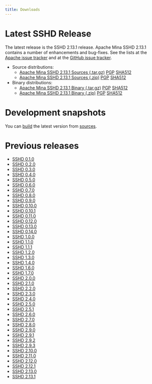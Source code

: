 ```yaml
---
title: Downloads
---
```


# Latest SSHD Release

The latest release is the SSHD 2.13.1 release.
Apache Mina SSHD 2.13.1 contains a number of enhancements and bug-fixes. See the lists at the
[Apache issue tracker](https://issues.apache.org/jira/secure/ReleaseNote.jspa?projectId=12310849&version=12354643)
and at the [GitHub issue tracker](https://github.com/apache/mina-sshd/issues?q=milestone%3A2.13.1).

* Source distributions:
    * [Apache Mina SSHD 2.13.1 Sources (.tar.gz)](https://www.apache.org/dyn/closer.lua/mina/sshd/2.13.1/apache-sshd-2.13.1-src.tar.gz) [PGP](https://www.apache.org/dist/mina/sshd/2.13.1/apache-sshd-2.13.1-src.tar.gz.asc) [SHA512](https://www.apache.org/dist/mina/sshd/2.13.1/apache-sshd-2.13.1-src.tar.gz.sha512)
    * [Apache Mina SSHD 2.13.1 Sources (.zip)](https://www.apache.org/dyn/closer.lua/mina/sshd/2.13.1/apache-sshd-2.13.1-src.zip) [PGP](https://www.apache.org/dist/mina/sshd/2.13.1/apache-sshd-2.13.1-src.zip.asc) [SHA512](https://www.apache.org/dist/mina/sshd/2.13.1/apache-sshd-2.13.1-src.zip.sha512)
* Binary distributions:
    * [Apache Mina SSHD 2.13.1 Binary (.tar.gz)](https://www.apache.org/dyn/closer.lua/mina/sshd/2.13.1/apache-sshd-2.13.1.tar.gz) [PGP](https://www.apache.org/dist/mina/sshd/2.13.1/apache-sshd-2.13.1.tar.gz.asc) [SHA512](https://www.apache.org/dist/mina/sshd/2.13.1/apache-sshd-2.13.1.tar.gz.sha512)
    * [Apache Mina SSHD 2.13.1 Binary (.zip)](https://www.apache.org/dyn/closer.lua/mina/sshd/2.13.1/apache-sshd-2.13.1.zip) [PGP](https://www.apache.org/dist/mina/sshd/2.13.1/apache-sshd-2.13.1.zip.asc) [SHA512](https://www.apache.org/dist/mina/sshd/2.13.1/apache-sshd-2.13.1.zip.sha512)

# Development snapshots

You can [build](./sshd-project/building.html) the latest version from [sources](./sshd-project/sources.html).

# Previous releases

* [SSHD 0.1.0](./sshd-project/download_0.1.0.html)
* [SSHD 0.2.0](./sshd-project/download_0.2.0.html)
* [SSHD 0.3.0](./sshd-project/download_0.3.0.html)
* [SSHD 0.4.0](./sshd-project/download_0.4.0.html)
* [SSHD 0.5.0](./sshd-project/download_0.5.0.html)
* [SSHD 0.6.0](./sshd-project/download_0.6.0.html)
* [SSHD 0.7.0](./sshd-project/download_0.7.0.html)
* [SSHD 0.8.0](./sshd-project/download_0.8.0.html)
* [SSHD 0.9.0](./sshd-project/download_0.9.0.html)
* [SSHD 0.10.0](./sshd-project/download_0.10.0.html)
* [SSHD 0.10.1](./sshd-project/download_0.10.1.html)
* [SSHD 0.11.0](./sshd-project/download_0.11.0.html)
* [SSHD 0.12.0](./sshd-project/download_0.12.0.html)
* [SSHD 0.13.0](./sshd-project/download_0.13.0.html)
* [SSHD 0.14.0](./sshd-project/download_0.14.0.html)
* [SSHD 1.0.0](./sshd-project/download_1.0.0.html)
* [SSHD 1.1.0](./sshd-project/download_1.1.0.html)
* [SSHD 1.1.1](./sshd-project/download_1.1.1.html)
* [SSHD 1.2.0](./sshd-project/download_1.2.0.html)
* [SSHD 1.3.0](./sshd-project/download_1.3.0.html)
* [SSHD 1.4.0](./sshd-project/download_1.4.0.html)
* [SSHD 1.6.0](./sshd-project/download_1.6.0.html)
* [SSHD 1.7.0](./sshd-project/download_1.7.0.html)
* [SSHD 2.0.0](./sshd-project/download_2.0.0.html)
* [SSHD 2.1.0](./sshd-project/download_2.1.0.html)
* [SSHD 2.2.0](./sshd-project/download_2.2.0.html)
* [SSHD 2.3.0](./sshd-project/download_2.3.0.html)
* [SSHD 2.4.0](./sshd-project/download_2.4.0.html)
* [SSHD 2.5.0](./sshd-project/download_2.5.0.html)
* [SSHD 2.5.1](./sshd-project/download_2.5.1.html)
* [SSHD 2.6.0](./sshd-project/download_2.6.0.html)
* [SSHD 2.7.0](./sshd-project/download_2.7.0.html)
* [SSHD 2.8.0](./sshd-project/download_2.8.0.html)
* [SSHD 2.9.0](./sshd-project/download_2.9.0.html)
* [SSHD 2.9.1](./sshd-project/download_2.9.1.html)
* [SSHD 2.9.2](./sshd-project/download_2.9.2.html)
* [SSHD 2.9.3](./sshd-project/download_2.9.3.html)
* [SSHD 2.10.0](./sshd-project/download_2.10.0.html)
* [SSHD 2.11.0](./sshd-project/download_2.11.0.html)
* [SSHD 2.12.0](./sshd-project/download_2.12.0.html)
* [SSHD 2.12.1](./sshd-project/download_2.12.1.html)
* [SSHD 2.13.0](./sshd-project/download_2.13.0.html)
* [SSHD 2.13.1](./sshd-project/download_2.13.1.html)
